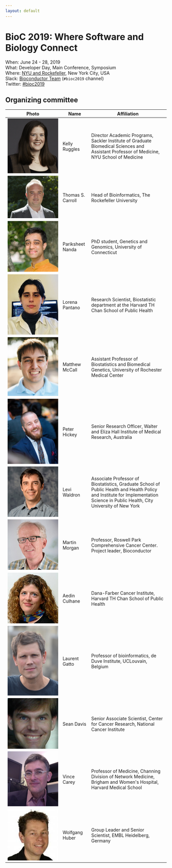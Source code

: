 ```yaml
---
layout: default
---
```

# BioC 2019: Where Software and Biology Connect

When: June 24 - 28, 2019<br />
What: Developer Day, Main Conference, Symposium<br />
Where: [NYU and Rockefeller][venue], New York City, USA<br />
Slack: [Bioconductor Team][] (`#bioc2019` channel)<br />
Twitter: [#bioc2019][tweet]<br />

[tweet]: https://twitter.com/hashtag/bioc2019?f=tweets
[venue]: ./travel-accommodations
[Bioconductor Team]: https://bioc-community.herokuapp.com/

## Organizing committee


| Photo | Name | Affiliation |
|---|---|---|
| ![Kelly Ruggles][4] | Kelly Ruggles | Director Academic Programs, Sackler Institute of Graduate Biomedical Sciences and Assistant Professor of Medicine, NYU School of Medicine |
| ![Thomas S Carroll][5]| Thomas S. Carroll | Head of Bioinformatics, The Rockefeller University |
| ![Pariksheet Nanda][6] | Pariksheet Nanda | PhD student, Genetics and Genomics, University of Connecticut |
| ![Lorena Pantano][13] | Lorena Pantano | Research Scientist, Biostatistic department at the Harvard TH Chan School of Public Health |
| ![Matthew McCall][8] | Matthew McCall | Assistant Professor of Biostatistics and Biomedical Genetics, University of Rochester Medical Center |
| ![Peter Hickey][11] | Peter Hickey | Senior Research Officer, Walter and Eliza Hall Institute of Medical Research, Australia |
| ![Levi Waldron][2] | Levi Waldron   | Associate Professor of Biostatistics, Graduate School of Public Health and Health Policy and Institute for Implementation Science in Public Health, City University of New York|
| ![Martin Morgan][9] | Martin Morgan | Professor, Roswell Park Comprehensive Cancer Center. Project leader, Bioconductor |
| ![Aedin Culhane][1] | Aedin Culhane  | Dana-Farber Cancer Institute, Harvard TH Chan School of Public Health |
| ![Laurent Gatto][3] | Laurent Gatto  | Professor of bioinformatics, de Duve Institute, UCLouvain, Belgium |
| ![Sean Davis][7]  | Sean Davis | Senior Associate Scientist, Center for Cancer Research, National Cancer Institute |
| ![Vince Carey][12] | Vince Carey | Professor of Medicine, Channing Division of Network Medicine, Brigham and Women's Hospital, Harvard Medical School |
| ![Wolfgang Huber][14] | Wolfgang Huber | Group Leader and Senior Scientist, EMBL Heidelberg, Germany |


[1]: images/Aedin.jpg
[2]: images/Levi.png
[3]: images/LaurentGatto.jpg
[4]: images/KellyRuggles.jpeg
[5]: images/ThomasSCarroll_headshot.png
[6]: images/PariksheetNanda.jpg
[7]: images/SeanDavis.png
[8]: images/MatthewMcCall.jpeg
[9]: images/MartinMorgan.jpg
[11]: images/PeterHickey.jpg
[12]: images/VincentCarey.png
[13]: images/LorenaPantano.jpeg
[14]: images/WolfgangHuber.jpg